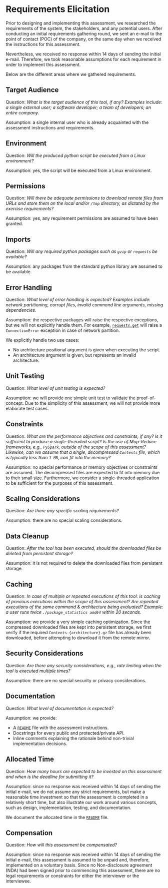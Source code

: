 # Requirements Elicitation

Prior to designing and implementing this assessment, we researched the
requirements of the system, the stakeholders, and any potential users. After
conducting an initial requirements gathering round, we sent an e-mail to the
point of contact (POC) of the company, on the same day when we received the
instructions for this assessment.

Nevertheless, we received no response within 14 days of sending the initial
e-mail. Therefore, we took reasonable assumptions for each requirement in order
to implement this assessment.

Below are the different areas where we gathered requirements.

## Target Audience

Question: _What is the target audience of this tool, if any? Examples include: a
single external user; a software developer; a team of developers; an entire
company._

Assumption: a single internal user who is already acquainted with the assessment
instructions and requirements.

## Environment

Question: _Will the produced python script be executed from a Linux
environment?_

Assumption: yes, the script will be executed from a Linux environment.

## Permissions

Question: _Will there be adequate permissions to download remote files from URLs
and store them on the local and/or `/tmp` directory, as dictated by the exercise
requirements?_

Assumption: yes, any requirement permissions are assumed to have been granted.

## Imports

Question: _Will any required python packages such as `gzip` or `requests` be
available?_

Assumption: any packages from the standard python library are assumed to be
available.

## Error Handling

Question: _What level of error handling is expected? Examples include: network
partitioning, corrupt files, invalid command line arguments, missing
dependencies._

Assumption: the respective packages will raise the respective exceptions, but we
will not explicitly handle them. For example, [`requests.get`][requests] will
raise a `ConnectionError` exception in case of network partition.

We explicitly handle two use cases:

- No architecture positional argument is given when executing the script.
- An architecture argument is given, but represents an invalid architecture.

## Unit Testing

Question: _What level of unit testing is expected?_

Assumption: we will provide one simple unit test to validate the
proof-of-concept. Due to the simplicity of this assessment, we will not provide
more elaborate test cases.

## Constraints

Question: _What are the performance objectives and constraints, if any? Is it
sufficient to produce a single-threaded script? Is the use of Map-Reduce
frameworks, e.g., `PySpark`, outside of the scope of this assessment? Likewise,
can we assume that a single, decompressed `Contents` file, which is typically
less than `1 MB`, can fit into the memory?_

Assumption: no special performance or memory objectives or constraints are
assumed. The decompressed files are expected to fit into memory due to their
small size. Furthermore, we consider a single-threaded application to be
sufficient for the purposes of this assessment.

## Scaling Considerations

Question: _Are there any specific scaling requirements?_

Assumption: there are no special scaling considerations.

## Data Cleanup

Question: _After the tool has been executed, should the downloaded files be
deleted from persistent storage?_

Assumption: it is not required to delete the downloaded files from persistent
storage.

## Caching

Question: _In case of multiple or repeated executions of this tool: is caching
of previous executions within the scope of this assessment? Are repeated
executions of the same command & architecture being evaluated? Example: a user
runs twice `./package_statistics amd64` within 20 seconds._

Assumption: we provide a very simple caching optimization. Since the compressed
downloaded files are kept into persistent storage, we first verify if the
required `Contents-{architecture}.gz` file has already been downloaded, before
attempting to download it from the remote mirror.

## Security Considerations

Question: _Are there any security considerations, e.g., rate limiting when the
tool is executed multiple times?_

Assumption: there are no special security or privacy considerations.

## Documentation

Question: _What level of documentation is expected?_

Assumption: we provide:

- A [`README`][readme] file with the assessment instructions.
- Docstrings for every public and protected/private API.
- Inline comments explaining the rationale behind non-trivial implementation
  decisions.

## Allocated Time

Question: _How many hours are expected to be invested on this assessment and
when is the deadline for submitting it?_

Assumption: since no response was received within 14 days of sending the initial
e-mail, we do not assume any strict requirements, but make a reasonable time
investment so that the assessment is completed in a relatively short time, but
also illustrate our work around various concepts, such as design,
implementation, testing, and documentation.

We document the allocated time in the [`README`][readme] file.

## Compensation

Question: _How will this assessment be compensated?_

Assumption: since no response was received within 14 days of sending the initial
e-mail, this assessment is assumed to be unpaid and, therefore, implemented on a
voluntary basis. Since no Non-disclosure agreement (NDA) had been signed prior
to commencing this assessment, there are no legal requirements or constraints
for either the interviewer or the interviewee.

[readme]: ../README.md
[requests]: https://pypi.org/project/requests/
